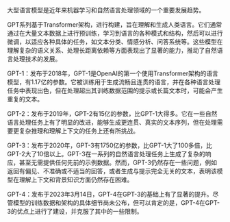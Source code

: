 大型语言模型是近年来机器学习和自然语言处理领域的一个重要发展趋势。

GPT系列基于Transformer架构，进行构建，旨在理解和生成人类语言。它们通常通过在大量文本数据上进行预训练，学习到语言的各种模式和结构，然后可以进行微调，以适应各种具体的任务，如文本分类、情感分析、问答系统等。这些模型在理解复杂的语义关系、处理长距离依赖等方面表现出了显著的能力，推动了自然语言处理技术的发展。

GPT-1：发布于2018年，GPT-1是OpenAI的第一个使用Transformer架构的语言模型，有1.17亿的参数。它被训练用于生成流畅且连贯的语言，并在各种语言处理任务中表现出色，但在处理超出其训练数据范围的提示或长篇文本时，可能会产生重复的文本。

GPT-2：发布于2019年，GPT-2有15亿的参数，比GPT-1大得多。它在一些自然语言处理任务上有了明显的改进，能够生成更连贯、真实的文本序列，但在处理需要更复杂推理和理解上下文的任务上还有所挑战。

GPT-3：发布于2020年，GPT-3有1750亿的参数，比GPT-1大了100多倍，比GPT-2大了10倍以上。GPT-3在一系列的自然语言处理任务上生成了复杂的响应，甚至无需提供任何先前的示例数据。然而，GPT-3仍然存在一些问题，例如返回有偏见、不准确或不适当的回答，或者生成与提示完全无关的文本，表明该模型在理解上下文和背景知识方面仍然存在困难。

GPT-4：发布于2023年3月14日，GPT-4在GPT-3的基础上有了显著的提升。尽管模型的训练数据和架构的具体细节尚未公布，但可以肯定的是，GPT-4在GPT-3的优点上进行了建设，并克服了其中的一些限制。


